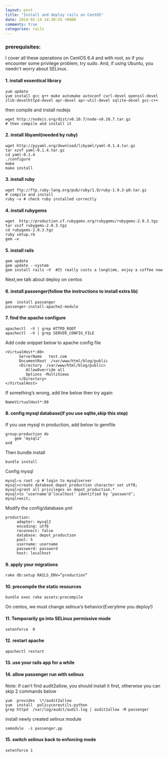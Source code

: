 ```yaml
---
layout: post
title: "Install and deploy rails on CentOS"
date: 2014-02-14 14:30:55 +0800
comments: true
categories: rails
---
```


### prerequisites:

I cover all these operations on CentOS 6.4 and with root, so if you encounter some privilege problem, try sudo. And, if using Ubuntu, you needn't worry about SELinux.

#### 1. install essentical library

	yum update
	yum install gcc g++ make automake autoconf curl-devel openssl-devel zlib-develhttpd-devel apr-devel apr-util-devel sqlite-devel gcc-c++

then compile and install nodejs

	wget http://nodejs.org/dist/v0.10.7/node-v0.10.7.tar.gz
	# then compile and install it

#### 2. install libyaml(needed by ruby)

	wget http://pyyaml.org/download/libyaml/yaml-0.1.4.tar.gz
	tar xzvf yaml-0.1.4.tar.gz
	cd yaml-0.1.4
	./configure
	make
	make install

#### 3. install ruby

	wget ftp://ftp.ruby-lang.org/pub/ruby/1.9/ruby-1.9.3-p0.tar.gz
	# compile and install
	ruby –v # check ruby installed correctly

#### 4. install rubygems

	wget  http://production.cf.rubygems.org/rubygems/rubygems-2.0.3.tgz
	tar vxzf rubygems-2.0.3.tgz
	cd rubygems-2.0.3.tgz
	ruby setup.rb
	gem –v

#### 5. install rails

	gem update
	gem update --system
	gem install rails –V  #It really costs a longtime, enjoy a coffee now

Next,we talk about deploy on centos

#### 6. install passenger(follow the instructions to install extra lib)

	gem  install passenger
	passenger-install-apache2-module

#### 7. find the apache configure

	apachectl  –V | grep HTTPD_ROOT
	apachectl  –V | grep SERVER_CONFIG_FILE

Add code snippet below to apache config file

	<VirtualHost*:80>
	      ServerName   test.com
	      DocumentRoot  /var/www/html/blog/public   
	      <Directory  /var/www/html/blog/public>
	         AllowOverride all
	         Options -MultiViews
	      </Directory>
	</VirtualHost>

If something’s wrong, add line below then try again

	NameVirtualHost*:80

#### 8. config mysql database(if you use sqlite,skip this step)

If you use mysql in production, add below to gemfile

	group:production do
	    gem ‘mysql2’
	end

Then bundle install

	bundle install

Config mysql

	mysql–u root –p # login to mysqlserver
	mysql>create database depot_production character set utf8;
	mysql>grant all privileges on depot_production.*
	mysql>to ‘username’@’localhost’ identified by ‘password’;
	mysql>exit;

Modify the config/database.yml

	production:
	     adapter: mysql2
	     encoding: utf8
	     reconnect: false
	     database: depot_production
	     pool: 5
	     username: username
	     password: password
	     host: localhost

#### 9. apply your migrations

	rake db:setup RAILS_ENV=”production”

#### 10. precompile the static resources

	bundle exec rake assets:precompile

On centos, we must change selinux’s behavior(Everytime you deploy!)

#### 11. Temporarily go into SELinux permissive mode

	setenforce  0

#### 12. restart apache

	apachectl restart

#### 13. use your rails app for a while

#### 14. allow passenger run with selinux

Note: if can't find audit2allow, you should install it first, otherwise you can skip 2 commands below

	yum  provides  \*/audit2allow
	yum  install  policycoreutils-python
	grep httpd  /var/log/audit/audit.log | audit2allow -M passenger

install newly created selinux module

	semodule  -i passenger.pp

#### 15. switch selinux back to enforcing mode

	setenforce 1